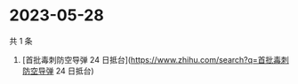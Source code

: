 # 2023-05-28

共 1 条

<!-- BEGIN -->
<!-- 最后更新时间 Sun May 28 2023 00:03:26 GMT+0800 (China Standard Time) -->

1. [首批毒刺防空导弹 24 日抵台](https://www.zhihu.com/search?q=首批毒刺防空导弹
   24 日抵台)

<!-- END -->
